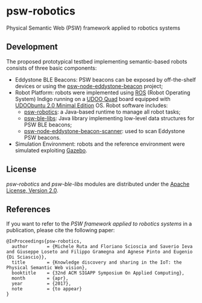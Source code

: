 # psw-robotics
Physical Semantic Web (PSW) framework applied to robotics systems

## Development

The proposed prototypical testbed implementing semantic-based robots consists of three basic components:

* Eddystone BLE Beacons: PSW beacons can be exposed by off-the-shelf devices or using the [psw-node-eddystone-beacon](<https://github.com/sisinflab-swot/psw-node-eddystone-beacon>) project;
* Robot Platform: robots were implemented using [ROS](<http://www.ros.org/>) (Robot Operating System) Indigo running on a [UDOO Quad](<http://www.udoo.org/>) board equipped with [UDOObuntu 2.0 Minimal Edition](<http://www.udoo.org/udoobuntu-2-minimal-edition/>) OS. Robot software includes: 
  * [psw-robotics](./psw-robotics): a Java-based runtime to manage all robot tasks;
  * [psw-ble-libs](./psw-ble-libs): Java library implementing low-level data structures for PSW BLE beacons;
  * [psw-node-eddystone-beacon-scanner](<https://github.com/sisinflab-swot/psw-node-eddystone-beacon-scanner>): used to scan Eddystone PSW beacons.
* Simulation Environment: robots and the reference environment were simulated exploiting [Gazebo](<http://gazebosim.org/>).

## License

_psw-robotics_ and _psw-ble-libs_ modules are distributed under the [Apache License, Version 2.0](./LICENSE).


References
-------------

If you want to refer to the _PSW framework applied to robotics systems_ in a publication, please cite the following paper:

```
@InProceedings{psw-robotics,
  author       = {Michele Ruta and Floriano Scioscia and Saverio Ieva and Giuseppe Loseto and Filippo Gramegna and Agnese Pinto and Eugenio {Di Sciascio}},
  title        = {Knowledge discovery and sharing in the IoT: the Physical Semantic Web vision},
  booktitle    = {32nd ACM SIGAPP Symposium On Applied Computing},
  month        = {apr},
  year         = {2017},
  note         = {to appear}
}
```
